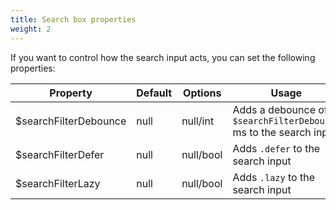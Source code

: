 ```yaml
---
title: Search box properties
weight: 2
---
```


If you want to control how the search input acts, you can set the following properties:

| Property | Default | Options | Usage |
| -------- | ------- | ------- | ----- |
| $searchFilterDebounce | null | null/int | Adds a debounce of `$searchFilterDebounce` ms to the search input |
| $searchFilterDefer | null | null/bool | Adds `.defer` to the search input |
| $searchFilterLazy | null | null/bool | Adds `.lazy` to the search input |
